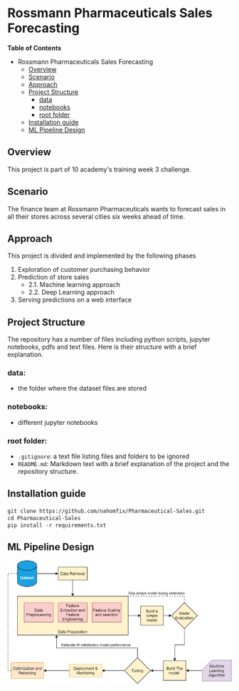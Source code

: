 # Rossmann Pharmaceuticals Sales Forecasting

**Table of Contents**

-   Rossmann Pharmaceuticals Sales Forecasting
    -   [Overview](#overview)
    -   [Scenario](#scenario)
    -   [Approach](#approach)
    -   [Project Structure](#project-structure)
        -   [data](#data)
        -   [notebooks](#notebooks)
        -   [root folder](#root-folder)
    -   [Installation guide](#installation-guide)
    -   [ML Pipeline Design](#ml-pipeline-design)

## Overview

This project is part of 10 academy's training week 3 challenge.

## Scenario

The finance team at Rossmann Pharmaceuticals wants to forecast sales in all their stores across several cities six weeks ahead of time.

## Approach

This project is divided and implemented by the following phases

1. Exploration of customer purchasing behavior
2. Prediction of store sales
    - 2.1. Machine learning approach
    - 2.2. Deep Learning approach
3. Serving predictions on a web interface

## Project Structure

The repository has a number of files including python scripts, jupyter notebooks, pdfs and text files. Here is their structure with a brief explanation.

### data:

-   the folder where the dataset files are stored

### notebooks:

-   different jupyter notebooks

### root folder:

-   `.gitignore`: a text file listing files and folders to be ignored
-   `README.md`: Markdown text with a brief explanation of the project and the repository structure.

## Installation guide

```
git clone https://github.com/nahomfix/Pharmaceutical-Sales.git
cd Pharmaceutical-Sales
pip install -r requirements.txt
```

## ML Pipeline Design

![](images/diagram.png)
